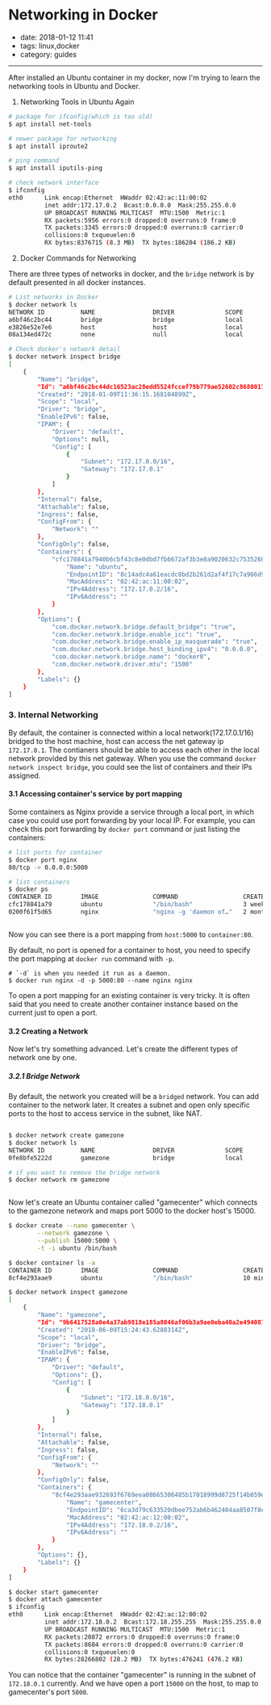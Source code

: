 # Networking in Docker
- date: 2018-01-12 11:41
- tags: linux,docker
- category: guides
-------

After installed an Ubuntu container in my docker, now I'm trying to learn the networking tools in Ubuntu and Docker.

1. Networking Tools in Ubuntu Again

```bash
# package for ifconfig(which is too old)
$ apt install net-tools

# newer package for networking
$ apt install iproute2

# ping command
$ apt install iputils-ping

# check network interface
$ ifconfig
eth0      Link encap:Ethernet  HWaddr 02:42:ac:11:00:02  
          inet addr:172.17.0.2  Bcast:0.0.0.0  Mask:255.255.0.0
          UP BROADCAST RUNNING MULTICAST  MTU:1500  Metric:1
          RX packets:5956 errors:0 dropped:0 overruns:0 frame:0
          TX packets:3345 errors:0 dropped:0 overruns:0 carrier:0
          collisions:0 txqueuelen:0
          RX bytes:8376715 (8.3 MB)  TX bytes:186204 (186.2 KB)
```


2. Docker Commands for Networking

There are three types of networks in docker, and the `bridge` network is by default presented in all docker instances.

```bash
# List networks in Docker
$ docker network ls
NETWORK ID          NAME                DRIVER              SCOPE
a6bf46c2bc44        bridge              bridge              local
e3826e52e7e6        host                host                local
08a134ed472c        none                null                local

# Check docker's network detail
$ docker network inspect bridge
[
    {
        "Name": "bridge",
        "Id": "a6bf46c2bc44dc16523ac28edd5524fccef79b779ae52602c868001763cd21c4",
        "Created": "2018-01-09T11:36:15.168104899Z",
        "Scope": "local",
        "Driver": "bridge",
        "EnableIPv6": false,
        "IPAM": {
            "Driver": "default",
            "Options": null,
            "Config": [
                {
                    "Subnet": "172.17.0.0/16",
                    "Gateway": "172.17.0.1"
                }
            ]
        },
        "Internal": false,
        "Attachable": false,
        "Ingress": false,
        "ConfigFrom": {
            "Network": ""
        },
        "ConfigOnly": false,
        "Containers": {
            "cfc178841a7940b6cbf43c8e0dbd7fb6672af3b3e8a9020632c75352685ec685": {
                "Name": "ubuntu",
                "EndpointID": "8c14adc4a61eacdc8bd2b261d2af4f17c7a966d9fcfb8c61b5f9284fa2eded45",
                "MacAddress": "02:42:ac:11:00:02",
                "IPv4Address": "172.17.0.2/16",
                "IPv6Address": ""
            }
        },
        "Options": {
            "com.docker.network.bridge.default_bridge": "true",
            "com.docker.network.bridge.enable_icc": "true",
            "com.docker.network.bridge.enable_ip_masquerade": "true",
            "com.docker.network.bridge.host_binding_ipv4": "0.0.0.0",
            "com.docker.network.bridge.name": "docker0",
            "com.docker.network.driver.mtu": "1500"
        },
        "Labels": {}
    }
]


```

### 3. Internal Networking

By default, the container is connected within a local network(172.17.0.1/16) bridged to the host machine, host can access the net gateway ip `172.17.0.1`. The contianers should be able to access each other in the local network provided by this net gateway. When you use the command `docker network inspect bridge`, you could see the list of containers and their IPs assigned.

#### 3.1 Accessing container's service by port mapping

Some containers as Nginx provide a service through a local port, in which case you could use port forwarding by your local IP. For example, you can check this port forwarding by `docker port` command or just listing the containers:

```bash
# list ports for container
$ docker port nginx
80/tcp -> 0.0.0.0:5000

# list containers
$ docker ps
CONTAINER ID        IMAGE               COMMAND                  CREATED             STATUS                   PORTS                  NAMES
cfc178841a79        ubuntu              "/bin/bash"              3 weeks ago         Up 4 hours                                      ubuntu
0200f61f5d65        nginx               "nginx -g 'daemon of…"   2 months ago        Up 3 minutes             0.0.0.0:5000->80/tcp   webserver



```

Now you can see there is a port mapping from `host:5000` to `container:80`.

By default, no port is opened for a container to host, you need to specify the port mapping at `docker run` command with `-p`.

```
# `-d` is when you needed it run as a daemon.
$ docker run nginx -d -p 5000:80 --name nginx nginx

```

To open a port mapping for an existing container is very tricky. It is often said that you need to create another container instance based on the current just to open a port.


#### 3.2 Creating a Network

Now let's try something advanced. Let's create the different types of network one by one.

##### 3.2.1 Bridge Network

By default, the network you created will be a `bridged` network. You can add container to the network later. It creates a subnet and open only specific ports to the host to access service in the subnet, like NAT.

```bash

$ docker network create gamezone
$ docker network ls
NETWORK ID          NAME                DRIVER              SCOPE
0fe8bfe5222d        gamezone            bridge              local

# if you want to remove the bridge network
$ docker network rm gamezone



```

Now let's create an Ubuntu container called "gamecenter" which connects to the gamezone network and maps port 5000 to the docker host's 15000.

```bash
$ docker create --name gamecenter \
        --network gamezone \
        --publish 15000:5000 \
        -t -i ubuntu /bin/bash

$ docker container ls -a
CONTAINER ID        IMAGE               COMMAND                  CREATED             STATUS                      PORTS                     NAMES
8cf4e293aae9        ubuntu              "/bin/bash"              10 minutes ago      Up 10 minutes               0.0.0.0:15000->5000/tcp   gamecenter

$ docker network inspect gamezone
[
    {
        "Name": "gamezone",
        "Id": "9b6417528a0e4a37ab9818e185a8046af06b3a9ae0eba40a2e494087676b70c9",
        "Created": "2018-06-09T15:24:43.6288314Z",
        "Scope": "local",
        "Driver": "bridge",
        "EnableIPv6": false,
        "IPAM": {
            "Driver": "default",
            "Options": {},
            "Config": [
                {
                    "Subnet": "172.18.0.0/16",
                    "Gateway": "172.18.0.1"
                }
            ]
        },
        "Internal": false,
        "Attachable": false,
        "Ingress": false,
        "ConfigFrom": {
            "Network": ""
        },
        "ConfigOnly": false,
        "Containers": {
            "8cf4e293aae932693f6769eea08665306485b17018999d8725f14b659e51c919": {
                "Name": "gamecenter",
                "EndpointID": "6ca3d79c633520dbee752ab6b462404aa8507f8eb9f2b2cf840de2d3322d27bb",
                "MacAddress": "02:42:ac:12:00:02",
                "IPv4Address": "172.18.0.2/16",
                "IPv6Address": ""
            }
        },
        "Options": {},
        "Labels": {}
    }
]

$ docker start gamecenter
$ docker attach gamecenter
$ ifconfig
eth0      Link encap:Ethernet  HWaddr 02:42:ac:12:00:02  
          inet addr:172.18.0.2  Bcast:172.18.255.255  Mask:255.255.0.0
          UP BROADCAST RUNNING MULTICAST  MTU:1500  Metric:1
          RX packets:20872 errors:0 dropped:0 overruns:0 frame:0
          TX packets:8684 errors:0 dropped:0 overruns:0 carrier:0
          collisions:0 txqueuelen:0
          RX bytes:28266802 (28.2 MB)  TX bytes:476241 (476.2 KB)

```

You can notice that the container "gamecenter" is running in the subnet of `172.18.0.1` currently. And we have open a port `15000` on the host, to map to gamecenter's port `5000`.
